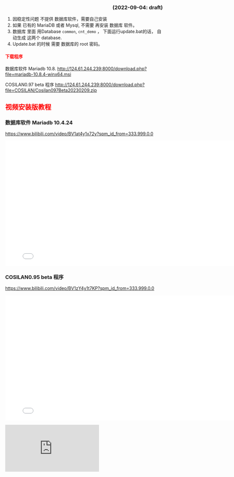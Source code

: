 ### <div style="text-align: right">(2022-09-04: draft)  </div>
1. 因稳定性问题 不提供 数据库软件，需要自己安装 
2. 如果 已有的 MariaDB 或者 Mysql, 不需要 再安装 数据库 软件。 
3. 数据库 里面 用Database `common`, `cnt_demo` ， 下面运行update.bat的话， 自动生成 这两个 database.  
4. Update.bat 的时候 需要 数据库的 root 密码。
  
#### <span style="color:red">下载程序</span>
数据库软件 Mariadb 10.8.
http://124.61.244.239:8000/download.php?file=mariadb-10.8.4-winx64.msi

COSILAN0.97 beta 程序
http://124.61.244.239:8000/download.php?file=COSILAN/Cosilan097Beta20230209.zip

  
## <span style="color:red">视频安装版教程</span>  
 ### <div style="text-align: left">数据库软件 Mariadb 10.4.24  </div>
https://www.bilibili.com/video/BV1at4y1x72y?spm_id_from=333.999.0.0  
<iframe class="ql-video" frameborder="0" allowfullscreen="true" src="//player.bilibili.com/player.html?bvid=BV1at4y1x72y" height="400" width="800"></iframe>

 ### <div style="text-align: left">COSILAN0.95 beta 程序  </div>
https://www.bilibili.com/video/BV1zY4y1t7KP?spm_id_from=333.999.0.0  
<iframe class="ql-video" frameborder="0" allowfullscreen="true" src="//player.bilibili.com/player.html?bvid=BV1zY4y1t7KP" height="400" width="800"></iframe>

![PIC](http://49.235.119.5/help/pic.php?id=10)